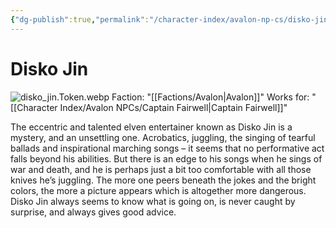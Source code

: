```yaml
---
{"dg-publish":true,"permalink":"/character-index/avalon-np-cs/disko-jin/","title":"Disko Jin","tags":["Avalon","NPC"],"created":"2025-05-30T19:47:50.000-05:00"}
---
```


# Disko Jin
![disko_jin.Token.webp](/img/user/Assets/Voidbound%20token%20images/disko_jin.Token.webp)
Faction: "[[Factions/Avalon\|Avalon]]"
Works for: "[[Character Index/Avalon NPCs/Captain Fairwell\|Captain Fairwell]]"

The eccentric and talented elven entertainer known as Disko Jin is a mystery, and an unsettling one. Acrobatics, juggling, the singing of tearful ballads and inspirational marching songs – it seems that no performative act falls beyond his abilities. But there is an edge to his songs when he sings of war and death, and he is perhaps just a bit too comfortable with all those knives he’s juggling. The more one peers beneath the jokes and the bright colors, the more a picture appears which is altogether more dangerous. Disko Jin always seems to know what is going on, is never caught by surprise, and always gives good advice.
